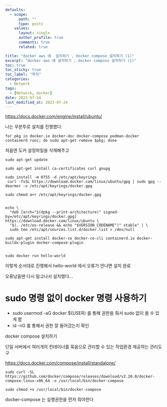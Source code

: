 ```yaml
---
defaults:
  - scope:
      path: ""
      type: posts
    values:
      layout: single
      author_profile: true
      comments: true
      related: true

title: "docker aws 에  설치하기 , docker compose 설치하기 (1)"
excerpt: "docker aws 에 설치하기 , docker compose 설치하기 (1)"
toc: true
toc_sticky: true
toc_label: "목차"
categories:
  - Network
tags:
  - [Network, docker]
date: 2023-07-24
last_modified_at: 2023-07-24
---
```


https://docs.docker.com/engine/install/ubuntu/

나는 우분투로 설치를 진행했다. 

```shell
for pkg in docker.io docker-doc docker-compose podman-docker containerd runc; do sudo apt-get remove $pkg; done
```

처음엔 도커 설정파일을 삭제해주고 

```shell
sudo apt-get update

sudo apt-get install ca-certificates curl gnupg

sudo install -m 0755 -d /etc/apt/keyrings
 curl -fsSL https://download.docker.com/linux/ubuntu/gpg | sudo gpg --dearmor -o /etc/apt/keyrings/docker.gpg
 
sudo chmod a+r /etc/apt/keyrings/docker.gpg


echo \
  "deb [arch="$(dpkg --print-architecture)" signed-by=/etc/apt/keyrings/docker.gpg] https://download.docker.com/linux/ubuntu \
  "$(. /etc/os-release && echo "$VERSION_CODENAME")" stable" | \
  sudo tee /etc/apt/sources.list.d/docker.list > /dev/null
  
sudo apt-get install docker-ce docker-ce-cli containerd.io docker-buildx-plugin docker-compose-plugin


sudo docker run hello-world

```
이렇게 순서대로 진행해서 hello-world 에서 오류가 안나면 설치 완료 

오류났을땐 다시 밀고나서 설치했다... 

# sudo 명령 없이 docker 명령 사용하기 
- sudo usermod -aG docker ${USER} 를 통해 권한을 줘서 sudo 없이 쓸 수 있게 함 
- id -nG 를 통해서 권한 잘 들어갔는지 확인  



docker compose 설치하기 

단일 서버에서 여러개의 컨테이너를 묶음으로 관리할 수 있는 작업환경 제공하는 관리도구 

https://docs.docker.com/compose/install/standalone/

```shell
sudo curl -SL https://github.com/docker/compose/releases/download/v2.20.0/docker-compose-linux-x86_64 -o /usr/local/bin/docker-compose

sudo chmod +x /usr/local/bin/docker-compose

```
docker-compose 는 실행권한을 먼저 줘야한다 

